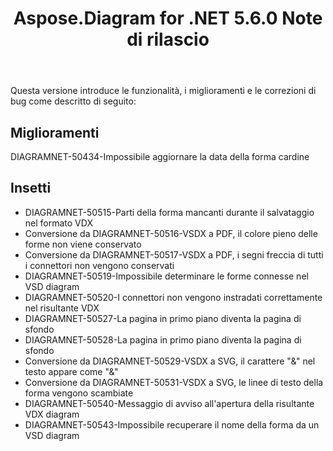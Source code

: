 ﻿---
title: Aspose.Diagram for .NET 5.6.0 Note di rilascio
type: docs
weight: 40
url: /it/net/aspose-diagram-for-net-5-6-0-release-notes/
---
Questa versione introduce le funzionalità, i miglioramenti e le correzioni di bug come descritto di seguito:
## **Miglioramenti**
DIAGRAMNET-50434-Impossibile aggiornare la data della forma cardine
## **Insetti**
- DIAGRAMNET-50515-Parti della forma mancanti durante il salvataggio nel formato VDX
- Conversione da DIAGRAMNET-50516-VSDX a PDF, il colore pieno delle forme non viene conservato
- Conversione da DIAGRAMNET-50517-VSDX a PDF, i segni freccia di tutti i connettori non vengono conservati
- DIAGRAMNET-50519-Impossibile determinare le forme connesse nel VSD diagram
- DIAGRAMNET-50520-I connettori non vengono instradati correttamente nel risultante VDX
- DIAGRAMNET-50527-La pagina in primo piano diventa la pagina di sfondo
- DIAGRAMNET-50528-La pagina in primo piano diventa la pagina di sfondo
- Conversione da DIAGRAMNET-50529-VSDX a SVG, il carattere "&" nel testo appare come "&"
- Conversione da DIAGRAMNET-50531-VSDX a SVG, le linee di testo della forma vengono scambiate
- DIAGRAMNET-50540-Messaggio di avviso all'apertura della risultante VDX diagram
- DIAGRAMNET-50543-Impossibile recuperare il nome della forma da un VSD diagram
